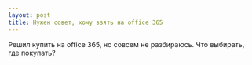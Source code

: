 ```yaml
---
layout: post 
title: Нужен совет, хочу взять на office 365 
--- 
```

Решил купить на office 365, но совсем не разбираюсь. Что выбирать, где покупать?